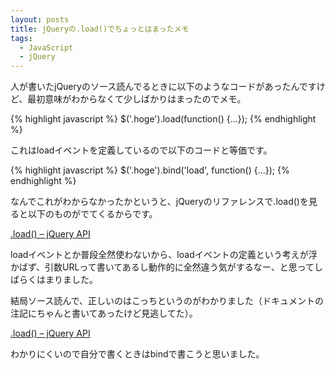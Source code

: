 ```yaml
---
layout: posts
title: jQueryの.load()でちょっとはまったメモ
tags: 
  - JavaScript
  - jQuery
---
```


人が書いたjQueryのソース読んでるときに以下のようなコードがあったんですけど、最初意味がわからなくて少しばかりはまったのでメモ。

{% highlight javascript %}
$('.hoge').load(function() {...});
{% endhighlight %}

これはloadイベントを定義しているので以下のコードと等価です。

{% highlight javascript %}
$('.hoge').bind('load', function() {...});
{% endhighlight %}

なんでこれがわからなかったかというと、jQueryのリファレンスで.load()を見ると以下のものがでてくるからです。

[.load() – jQuery API](http://api.jquery.com/load/)

loadイベントとか普段全然使わないから、loadイベントの定義という考えが浮かばず、引数URLって書いてあるし動作的に全然違う気がするなー、と思ってしばらくはまりました。

結局ソース読んで、正しいのはこっちというのがわかりました（ドキュメントの注記にちゃんと書いてあったけど見逃してた）。

[.load() – jQuery API](http://api.jquery.com/load-event/)

わかりにくいので自分で書くときはbindで書こうと思いました。
